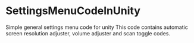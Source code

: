 # SettingsMenuCodeInUnity
Simple general settings menu code for unity
This code contains automatic screen resolution adjuster, volume adjuster and scan toggle codes.
